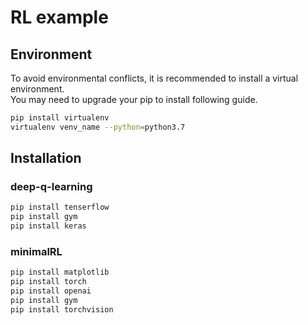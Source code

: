 # RL example

## Environment

To avoid environmental conflicts, it is recommended to install a virtual environment.
<br/>You may need to upgrade your pip to install following guide.
```bash
pip install virtualenv 
virtualenv venv_name --python=python3.7
```
## Installation

### deep-q-learning
```bash
pip install tenserflow
pip install gym
pip install keras
```

### minimalRL
```bash
pip install matplotlib
pip install torch
pip install openai
pip install gym
pip install torchvision
```
